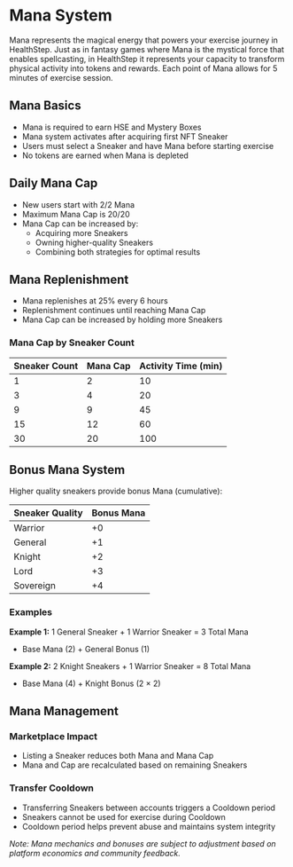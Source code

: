 # Mana System

Mana represents the magical energy that powers your exercise journey in HealthStep. Just as in fantasy games where Mana is the mystical force that enables spellcasting, in HealthStep it represents your capacity to transform physical activity into tokens and rewards. Each point of Mana allows for 5 minutes of exercise session.

## Mana Basics
- Mana is required to earn HSE and Mystery Boxes
- Mana system activates after acquiring first NFT Sneaker
- Users must select a Sneaker and have Mana before starting exercise
- No tokens are earned when Mana is depleted

## Daily Mana Cap
- New users start with 2/2 Mana
- Maximum Mana Cap is 20/20
- Mana Cap can be increased by:
  - Acquiring more Sneakers
  - Owning higher-quality Sneakers
  - Combining both strategies for optimal results

## Mana Replenishment
- Mana replenishes at 25% every 6 hours
- Replenishment continues until reaching Mana Cap
- Mana Cap can be increased by holding more Sneakers

### Mana Cap by Sneaker Count
| Sneaker Count | Mana Cap | Activity Time (min) |
|---------------|----------|-------------------|
| 1 | 2 | 10 |
| 3 | 4 | 20 |
| 9 | 9 | 45 |
| 15 | 12 | 60 |
| 30 | 20 | 100 |

## Bonus Mana System
Higher quality sneakers provide bonus Mana (cumulative):

| Sneaker Quality | Bonus Mana |
|----------------|------------|
| Warrior | +0 |
| General | +1 |
| Knight | +2 |
| Lord | +3 |
| Sovereign | +4 |

### Examples
**Example 1:**
1 General Sneaker + 1 Warrior Sneaker = 3 Total Mana
- Base Mana (2) + General Bonus (1)

**Example 2:**
2 Knight Sneakers + 1 Warrior Sneaker = 8 Total Mana
- Base Mana (4) + Knight Bonus (2 × 2)

## Mana Management
### Marketplace Impact
- Listing a Sneaker reduces both Mana and Mana Cap
- Mana and Cap are recalculated based on remaining Sneakers

### Transfer Cooldown
- Transferring Sneakers between accounts triggers a Cooldown period
- Sneakers cannot be used for exercise during Cooldown
- Cooldown period helps prevent abuse and maintains system integrity

*Note: Mana mechanics and bonuses are subject to adjustment based on platform economics and community feedback.*
